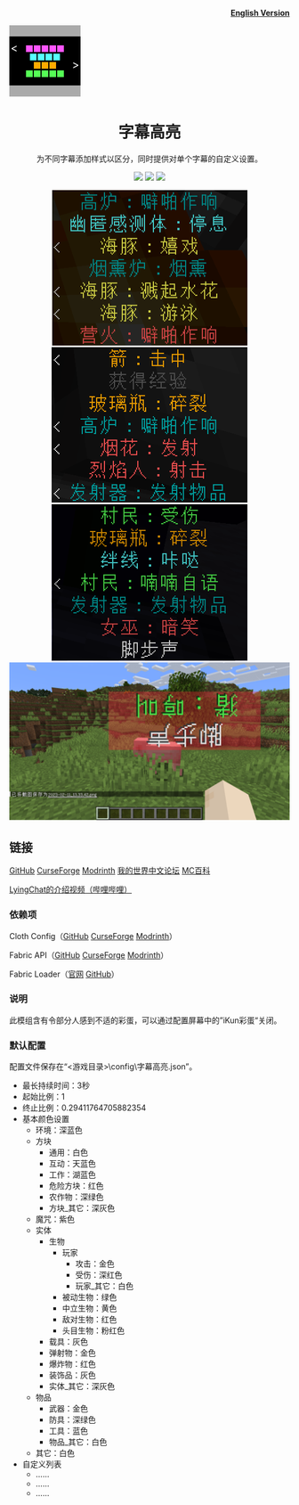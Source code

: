 <p align="right">
	<a href="./README-en.md"><b>English Version</b></a>
</p>
<p align="left">
	<img src="./1.19.3/src/main/resources/assets/subtitle_highlight/icon.png" />
</p>


<h1 align="center">
	字幕高亮
</h1> 

<p align="center">
	为不同字幕添加样式以区分，同时提供对单个字幕的自定义设置。
</p>

<p align="center">
	<a href="./LICENSE">
		<img src="https://img.shields.io/github/license/Yeah-Zero/Subtitle-Highlight?label=%E8%AE%B8%E5%8F%AF%E8%AF%81&style=flat-square" /></a>
	<img src="https://img.shields.io/github/languages/code-size/Yeah-Zero/Subtitle-Highlight?label=%E5%A4%A7%E5%B0%8F&style=flat-square" />
	<img src="https://img.shields.io/static/v1?label=%E5%8A%A0%E8%BD%BD%E5%99%A8&message=Fabric | Quilt&color=brightgreen&style=flat-square" />
</p>

<p align="center">
    <img src="./演示图片/效果演示1.png" />
    <img src="./演示图片/效果演示2.png" />
    <img src="./演示图片/效果演示3.png" />
    <img src="./演示图片/效果演示4.png" />
</p>

## 链接

[GitHub](https://github.com/Yeah-Zero/Subtitle-Highlight) [CurseForge](https://www.curseforge.com/minecraft/mc-mods/subtitle-highlight) [Modrinth](https://modrinth.com/mod/subtitle-highlight) [我的世界中文论坛](https://www.mcbbs.net/thread-1398903-1-1.html) [MC百科](https://www.mcmod.cn/class/8183.html)

[LyingChat的介绍视频（哔哩哔哩）](https://www.bilibili.com/video/BV14M41117mU/?t=89)

### 依赖项

Cloth Config（[GitHub](https://github.com/shedaniel/cloth-config) [CurseForge](https://www.curseforge.com/minecraft/mc-mods/cloth-config) [Modrinth](https://modrinth.com/mod/cloth-config)）

Fabric API（[GitHub](https://github.com/FabricMC/fabric) [CurseForge](https://www.curseforge.com/minecraft/mc-mods/fabric-api) [Modrinth](https://modrinth.com/mod/fabric-api)）

Fabric Loader（[官网](https://fabricmc.net/) [GitHub](https://github.com/FabricMC/fabric-loader)）

### 说明

此模组含有令部分人感到不适的彩蛋，可以通过配置屏幕中的”iKun彩蛋“关闭。

### 默认配置

配置文件保存在“<游戏目录>\config\字幕高亮.json”。

- 最长持续时间：3秒
- 起始比例：1
- 终止比例：0.29411764705882354
- 基本颜色设置
    - 环境：深蓝色
    - 方块
        - 通用：白色
        - 互动：天蓝色
        - 工作：湖蓝色
        - 危险方块：红色
        - 农作物：深绿色
        - 方块\_其它：深灰色
    - 魔咒：紫色
    - 实体
        - 生物
            - 玩家
                - 攻击：金色
                - 受伤：深红色
                - 玩家\_其它：白色
            - 被动生物：绿色
            - 中立生物：黄色
            - 敌对生物：红色
            - 头目生物：粉红色
        - 载具：灰色
        - 弹射物：金色
        - 爆炸物：红色
        - 装饰品：灰色
        - 实体\_其它：深灰色
    - 物品
        - 武器：金色
        - 防具：深绿色
        - 工具：蓝色
        - 物品\_其它：白色
    - 其它：白色
- 自定义列表
    - ……
    - ……
    - ……

